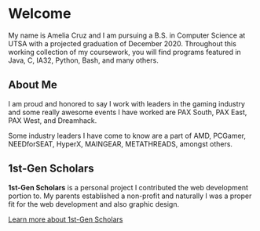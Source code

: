 # Welcome

My name is Amelia Cruz and I am pursuing a B.S. in Computer Science at UTSA with a projected graduation of December 2020. Throughout this working collection of my coursework, you will find programs featured in Java, C, IA32, Python, Bash, and many others. 

## About Me

I am proud and honored to say I work with leaders in the gaming industry and some really awesome events I have worked are PAX South, PAX East, PAX West, and Dreamhack. 

Some industry leaders I have come to know are a part of AMD, PCGamer, NEEDforSEAT, HyperX, MAINGEAR, METATHREADS, amongst others.

## 1st-Gen Scholars

**1st-Gen Scholars** is a personal project I contributed the web development portion to. My parents established a non-profit and naturally I was a proper fit for the web development and also graphic design.

[Learn more about 1st-Gen Scholars](https://1st-genscholars.org)
